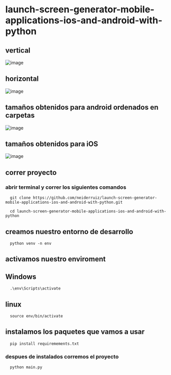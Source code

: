 # launch-screen-generator-mobile-applications-ios-and-android-with-python

## vertical

![image](https://user-images.githubusercontent.com/57574910/170916832-f504edc7-59c3-4056-93ed-fa74b0271f6f.png)


## horizontal

![image](https://user-images.githubusercontent.com/57574910/170916920-592a7be9-7f7d-4432-97ff-8667c95d929f.png)


## tamaños obtenidos para android ordenados en carpetas

![image](https://user-images.githubusercontent.com/57574910/170916977-c52a49c6-6f32-4c3e-a59a-240686a061b7.png)

## tamaños obtenidos para iOS

![image](https://user-images.githubusercontent.com/57574910/170917047-7275fc00-dedd-4d44-9e01-9d756aa06579.png)


## correr proyecto

### abrir terminal y correr los siguientes comandos

```
  git clone https://github.com/neiderruiz/launch-screen-generator-mobile-applications-ios-and-android-with-python.git
```

```
  cd launch-screen-generator-mobile-applications-ios-and-android-with-python
```

## creamos nuestro entorno de desarrollo

```
  python venv -n env
```
## activamos nuestro enviroment

## Windows 

```
  .\env\Scripts\activate
```
## linux 

```
  source env/bin/activate
```
## instalamos los paquetes que vamos a usar
```
  pip install requiremements.txt
```
### despues de instalados corremos el proyecto

```
  python main.py
```
